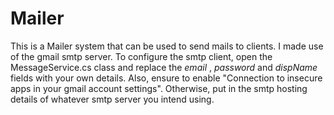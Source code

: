 # Mailer
This is a Mailer system that can be used to send mails to clients. I made use of the gmail smtp server. To configure the smtp client, open the MessageService.cs class and replace the _email_ , _password_ and _dispName_ fields with your own details. Also, ensure to enable "Connection to insecure apps in your gmail account settings". Otherwise, put in the smtp hosting details of whatever smtp server you intend using.
